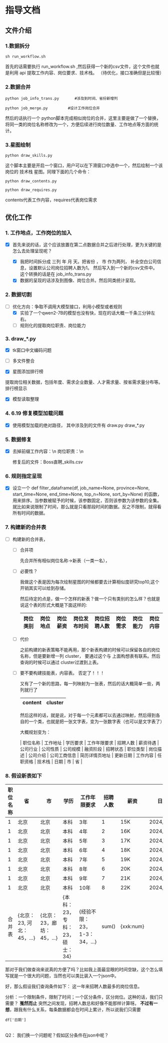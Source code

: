 # 指导文档
## 文件介绍
### 1.数据拆分
```shell
sh run_workflow.sh
```

首先的话需要执行 run_workflow.sh ,然后获得一个新的csv文件，这个文件也就是利用 api 提取工作内容、岗位要求、技术栈。 （待优化，接口准确但是比较慢）
### 2.数据合并
```shell
python job_info_trans.py       #涉及到时间、省份新增列 

python job_merge.py         #设计工作岗位合并
```
然后的话执行一个 python脚本完成相似岗位的合并，这里主要是做了一个替换，将同一类的岗位名称修改为一个，方便后续进行岗位数量、工作地点等方面的统计。

### 3.星图绘制

```shell
python draw_skills.py
```
这个脚本主要是开启一个窗口，用户可以在下滑窗口中选中一个，然后绘制一个该岗位的 技术栈 星图。同理下面的几个命令：

```shell
python draw_contents.py

python draw_requires.py
```

contents代表工作内容，requires代表岗位需求


## 优化工作

### 1. 工作地点，工作岗位的加入
- [x] 首先来说的话，这个应该放置在第二点数据合并之后进行处理，更为关键的是怎么去处理呈现呢？

    - [x] 我把时间拆分成 三列 年 月 天。把省份 ， 市 作为两列， 补全空白公司信息，设置默认公司岗位招聘人数为1。 然后写入到一个新的csv文件中。
    这个转换的话是在 job_info_trans.py
    - [X] 数据的呈现的话涉及到图像、岗位合并。然后同类统计呈现。

### 2. 数据切割
- [ ] 优化方向：争取不调用大模型接口，利用小模型或者规则
    - [x] 实验了一个qwen2-7B的模型也没有快，现在的话大概一千条三分钟左右。
    - [ ] 规则化的提取岗位职责、岗位能力

### 3. draw_*.py    
- [X] tk窗口中文编码问题

- [ ] 多文件整合

- [x] 星图添加排行榜

提取岗位相关数据，包括年度、需求企业数量、人才需求量、按省需求量分布等。 排行榜显示 

- [x] 模型读取整理

### 4. 6.19 修复模型加载问题 
- [x] 使用模型加载的绝对路径，
其中涉及到的文件有 draw.py draw_*.py

### 5. 数据修复
- [x] 去掉前缀工作内容：\n 岗位职责：\n

    修复后的文件：Boss直聘_skills.csv

### 6. 规则指定呈现
- [x] 设立一个 def filter_dataframe(df, job_name=None, province=None, start_time=None, end_time=None, top_n=None, sort_by=None) 的函数，用来排序。当参数被赋予的时候，该参数固定，否则该参数为该参数的全集。 就比如来说限制了时间，那么就是只看那段时间的数据。反之不限制，就得看所有时间的数据。 
  
### 7. 构建新的合并表

- [ ] 构建新的合并表， 
    - [ ] 合并项
    
        先合并所有相似岗位名称->新表（一类一名），    

    - [ ] 必要性？
      
        我做这个表是因为每次绘制星图的时候都要去计算相似度研究top10,这个开销其实可以给到存储。

        然后待定的点是，做一个怎样的新表？做一个只有类别的怎么样？也就是说这个表的形式大概是下面这样的:
        
        | 岗位类别 | 岗位地点 | 岗位薪资 | 岗位发布时间 | 岗位招聘人数 | 岗位需求 | 岗位能力 | 岗位内容 |
        | ---------- | ---------- | ---------- | ---------- | ---------- | ---------- | ---------- | ---------- |
    
    - [ ] 代价 
    
        之前构建的新表策略不能再用，那个新表构建的时候可以保留各自的岗位名称，但是要新增一列 cluster， 要通过这个与 上面构想表有联系。然后查询的时候可以通过 cluster过渡到上表。

    - [ ] 要不要构建技能表，内容表。 否定了！！！

        又有了一个新的思路，每一列映射为一张表，然后的话大概简单一些，两列就行了

        | content | cluster|
        | ---------- | ---------- |
    
        
        然后这样的话，就是说，对于每一个元素都可以去通过映射，然后得到各自的一个类，也就是把一张文字表，变为一张数字表（也可以是文字表了）

        大概规划变为：

        | 职位名称 | 工作地址 | 学历要求 | 工作年限要求 | 招聘人数 | 薪资待遇 | 公司行业 | 公司性质 | 公司规模 | 融资阶段 | 招聘状态 | 职位类型 | 岗位描述 | 公司介绍 | 公司工商信息 | 简历详情页地址 | 更新日期 | 工作内容 | 任职资格 | 技术栈 | 日期 | 市 | 省 |
        
        
### 8. 假设新表如下

| 职位名称 | 省   | 市   | 学历 | 工作年限要求 | 招聘人数 | 薪资 | 日期       | 工作内容    | 岗位要求    |
|----------|------|------|------|--------------|----------|------|------------|-------------|-------------|
| 1        | 北京 | 北京 | 本科 | 3年          | 1        | 15K  | 2024/4/5   | [0,23,56,23] | [5,7,8,3]   |
| 1        | 北京 | 北京 | 本科 | 4年          | 2        | 16K  | 2024/4/6   | [0,23,56,24] | [5,7,8,4]   |
| 1        | 北京 | 北京 | 本科 | 5年          | 3        | 17K  | 2024/4/7   | [0,23,56,25] | [5,7,8,5]   |
| 1        | 北京 | 北京 | 本科 | 6年          | 4        | 18K  | 2024/4/8   | [0,23,56,26] | [5,7,8,6]   |
| 1        | 北京 | 北京 | 本科 | 7年          | 5        | 19K  | 2024/4/9   | [0,23,56,27] | [5,7,8,7]   |
| 1        | 北京 | 北京 | 本科 | 8年          | 6        | 20K  | 2024/4/10  | [0,23,56,28] | [5,7,8,8]   |
| 1        | 北京 | 北京 | 本科 | 9年          | 7        | 21K  | 2024/4/11  | [0,23,56,29] | [5,7,8,9]   |
| 1        | 北京 | 北京 | 本科 | 10年         | 8        | 22K  | 2024/4/12  | [0,23,56,30] | [5,7,8,10]  |
| 合并表     | {北京：23, 河北：45，...} | {北京：23，廊坊：45，...} | {本科：23，专科：23，硕士：34} | {经验不限：23，1-3：34，...} | sum() | {xxk:num} | |{1:23, 3:34} | {2:34, 5:45} |



那对于我们做查询来说真的方便了吗？比如我上面最显眼的时间空缺，这个怎么填写就是一个很大的问题，当然也可以类比装入一个json中。

好，那么假设我们查询条件如下： 这一年来招聘人数最多的岗位信息。

分析：一个限制条件，限制了时间；一个区分条件，区分岗位。这种的话，我们只需要？ **戛然而止** 突然之间发现，招聘人数总和好像不能那样计算呀。 **不过有一想**，跟我有什么关系，每条数据都会在时间上累计，所以说我们只需要

    df['日期'] 
​        
Q2： 我们换一个问题呢？假如区分条件在json中呢？​        
​    